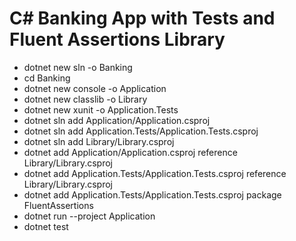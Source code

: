 # C# Banking App with Tests and Fluent Assertions Library

- dotnet new sln -o Banking
- cd Banking
- dotnet new console -o Application
- dotnet new classlib -o Library
- dotnet new xunit -o Application.Tests
- dotnet sln add Application/Application.csproj
- dotnet sln add Application.Tests/Application.Tests.csproj
- dotnet sln add Library/Library.csproj
- dotnet add Application/Application.csproj reference Library/Library.csproj
- dotnet add Application.Tests/Application.Tests.csproj reference Library/Library.csproj
- dotnet add Application.Tests/Application.Tests.csproj package FluentAssertions
- dotnet run --project Application
- dotnet test

